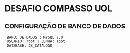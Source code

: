 # DESAFIO COMPASSO UOL

## CONFIGURAÇÃO DE BANCO DE DADOS
```
 BANCO DE DADOS : MYSQL 8.0
 USUARIO: root | SENHA: root
 DATABASE: DB_CATALOGO
 ```
